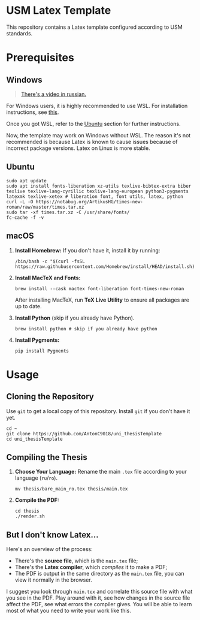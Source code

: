 # USM Latex Template

This repository contains a Latex template 
configured according to USM standards.

# Prerequisites

## Windows

> [There's a video in russian.](https://youtu.be/TGKnbUBJUOU)

For Windows users, it is highly recommended to use WSL.
For installation instructions, see [this](https://learn.microsoft.com/en-us/windows/wsl/install).

Once you got WSL, refer to the [Ubuntu](#Ubuntu) section for further instructions.

Now, the template may work on Windows without WSL.
The reason it's not recommended is because Latex is known
to cause issues because of incorrect package versions.
Latex on Linux is more stable.

## Ubuntu

```shell
sudo apt update
sudo apt install fonts-liberation xz-utils texlive-bibtex-extra biber texlive texlive-lang-cyrillic texlive-lang-european python3-pygments latexmk texlive-xetex # liberation font, font utils, latex, python
curl -L -O https://notabug.org/ArtikusHG/times-new-roman/raw/master/times.tar.xz
sudo tar -xf times.tar.xz -C /usr/share/fonts/
fc-cache -f -v
```

## macOS

1. **Install Homebrew:** If you don't have it, install it by running:

   ```shell
   /bin/bash -c "$(curl -fsSL https://raw.githubusercontent.com/Homebrew/install/HEAD/install.sh)"
   ```

2. **Install MacTeX and Fonts:**

   ```shell
   brew install --cask mactex font-liberation font-times-new-roman
   ```

   After installing MacTeX, run **TeX Live Utility** to ensure 
   all packages are up to date.

3. **Install Python** (skip if you already have Python).

   ```shell
   brew install python # skip if you already have python
   ```

4. **Install Pygments:**

   ```shell
   pip install Pygments
   ```

# Usage

## Cloning the Repository

Use `git` to get a local copy of this repository.
Install `git` if you don't have it yet.

```shell
cd ~
git clone https://github.com/AntonC9018/uni_thesisTemplate
cd uni_thesisTemplate
```

## Compiling the Thesis

1. **Choose Your Language:** Rename the main `.tex` file 
   according to your language (`ru`/`ro`).

   ```shell
   mv thesis/bare_main_ro.tex thesis/main.tex
   ```

2. **Compile the PDF:**

   ```shell
   cd thesis
   ./render.sh
   ```

## But I don't know Latex...

Here's an overview of the process:
- There's the **source file**, which is the `main.tex` file;
- There's the **Latex compiler**, which *compiles* it to make a PDF;
- The PDF is output in the same directory as the `main.tex` file, you can view it normally in the browser.

I suggest you look through `main.tex` and correlate 
this source file with what you see in the PDF.
Play around with it, see how changes in the source file affect the PDF, 
see what errors the compiler gives.
You will be able to learn most of what you need to write your work like this.

